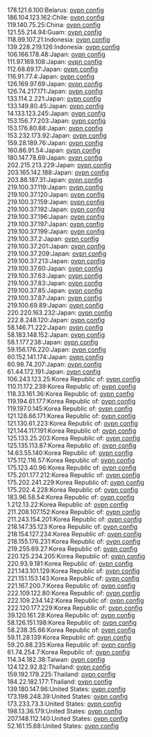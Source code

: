 178.121.6.100:Belarus: [ovpn config](vpn/178_121_6_100.ovpn)  
186.104.123.162:Chile: [ovpn config](vpn/186_104_123_162.ovpn)  
119.140.75.25:China: [ovpn config](vpn/119_140_75_25.ovpn)  
121.55.214.94:Guam: [ovpn config](vpn/121_55_214_94.ovpn)  
118.99.107.21:Indonesia: [ovpn config](vpn/118_99_107_21.ovpn)  
139.228.219.126:Indonesia: [ovpn config](vpn/139_228_219_126.ovpn)  
106.166.178.48:Japan: [ovpn config](vpn/106_166_178_48.ovpn)  
111.97.169.108:Japan: [ovpn config](vpn/111_97_169_108.ovpn)  
112.68.69.17:Japan: [ovpn config](vpn/112_68_69_17.ovpn)  
116.91.77.4:Japan: [ovpn config](vpn/116_91_77_4.ovpn)  
126.169.97.69:Japan: [ovpn config](vpn/126_169_97_69.ovpn)  
126.74.217.171:Japan: [ovpn config](vpn/126_74_217_171.ovpn)  
133.114.2.221:Japan: [ovpn config](vpn/133_114_2_221.ovpn)  
133.149.80.45:Japan: [ovpn config](vpn/133_149_80_45.ovpn)  
14.133.123.245:Japan: [ovpn config](vpn/14_133_123_245.ovpn)  
153.156.77.203:Japan: [ovpn config](vpn/153_156_77_203.ovpn)  
153.176.80.88:Japan: [ovpn config](vpn/153_176_80_88.ovpn)  
153.232.173.92:Japan: [ovpn config](vpn/153_232_173_92.ovpn)  
159.28.189.76:Japan: [ovpn config](vpn/159_28_189_76.ovpn)  
160.86.91.54:Japan: [ovpn config](vpn/160_86_91_54.ovpn)  
180.147.78.69:Japan: [ovpn config](vpn/180_147_78_69.ovpn)  
202.215.213.229:Japan: [ovpn config](vpn/202_215_213_229.ovpn)  
203.165.142.188:Japan: [ovpn config](vpn/203_165_142_188.ovpn)  
203.88.187.31:Japan: [ovpn config](vpn/203_88_187_31.ovpn)  
219.100.37.119:Japan: [ovpn config](vpn/219_100_37_119.ovpn)  
219.100.37.120:Japan: [ovpn config](vpn/219_100_37_120.ovpn)  
219.100.37.159:Japan: [ovpn config](vpn/219_100_37_159.ovpn)  
219.100.37.192:Japan: [ovpn config](vpn/219_100_37_192.ovpn)  
219.100.37.196:Japan: [ovpn config](vpn/219_100_37_196.ovpn)  
219.100.37.197:Japan: [ovpn config](vpn/219_100_37_197.ovpn)  
219.100.37.199:Japan: [ovpn config](vpn/219_100_37_199.ovpn)  
219.100.37.2:Japan: [ovpn config](vpn/219_100_37_2.ovpn)  
219.100.37.201:Japan: [ovpn config](vpn/219_100_37_201.ovpn)  
219.100.37.209:Japan: [ovpn config](vpn/219_100_37_209.ovpn)  
219.100.37.213:Japan: [ovpn config](vpn/219_100_37_213.ovpn)  
219.100.37.60:Japan: [ovpn config](vpn/219_100_37_60.ovpn)  
219.100.37.63:Japan: [ovpn config](vpn/219_100_37_63.ovpn)  
219.100.37.83:Japan: [ovpn config](vpn/219_100_37_83.ovpn)  
219.100.37.85:Japan: [ovpn config](vpn/219_100_37_85.ovpn)  
219.100.37.87:Japan: [ovpn config](vpn/219_100_37_87.ovpn)  
219.100.69.89:Japan: [ovpn config](vpn/219_100_69_89.ovpn)  
220.220.163.232:Japan: [ovpn config](vpn/220_220_163_232.ovpn)  
222.8.248.120:Japan: [ovpn config](vpn/222_8_248_120.ovpn)  
58.146.71.222:Japan: [ovpn config](vpn/58_146_71_222.ovpn)  
58.183.148.152:Japan: [ovpn config](vpn/58_183_148_152.ovpn)  
58.1.177.238:Japan: [ovpn config](vpn/58_1_177_238.ovpn)  
59.156.176.220:Japan: [ovpn config](vpn/59_156_176_220.ovpn)  
60.152.141.174:Japan: [ovpn config](vpn/60_152_141_174.ovpn)  
60.98.74.207:Japan: [ovpn config](vpn/60_98_74_207.ovpn)  
61.44.172.191:Japan: [ovpn config](vpn/61_44_172_191.ovpn)  
106.243.123.25:Korea Republic of: [ovpn config](vpn/106_243_123_25.ovpn)  
110.11.172.239:Korea Republic of: [ovpn config](vpn/110_11_172_239.ovpn)  
118.33.161.36:Korea Republic of: [ovpn config](vpn/118_33_161_36.ovpn)  
119.194.61.177:Korea Republic of: [ovpn config](vpn/119_194_61_177.ovpn)  
119.197.0.145:Korea Republic of: [ovpn config](vpn/119_197_0_145.ovpn)  
121.128.66.171:Korea Republic of: [ovpn config](vpn/121_128_66_171.ovpn)  
121.130.61.223:Korea Republic of: [ovpn config](vpn/121_130_61_223.ovpn)  
121.144.117.191:Korea Republic of: [ovpn config](vpn/121_144_117_191.ovpn)  
125.133.25.203:Korea Republic of: [ovpn config](vpn/125_133_25_203.ovpn)  
125.135.113.87:Korea Republic of: [ovpn config](vpn/125_135_113_87.ovpn)  
14.63.55.140:Korea Republic of: [ovpn config](vpn/14_63_55_140.ovpn)  
175.112.116.57:Korea Republic of: [ovpn config](vpn/175_112_116_57.ovpn)  
175.123.40.96:Korea Republic of: [ovpn config](vpn/175_123_40_96.ovpn)  
175.201.177.212:Korea Republic of: [ovpn config](vpn/175_201_177_212.ovpn)  
175.202.241.229:Korea Republic of: [ovpn config](vpn/175_202_241_229.ovpn)  
175.202.4.228:Korea Republic of: [ovpn config](vpn/175_202_4_228.ovpn)  
183.96.58.54:Korea Republic of: [ovpn config](vpn/183_96_58_54.ovpn)  
1.212.13.22:Korea Republic of: [ovpn config](vpn/1_212_13_22.ovpn)  
211.208.107.152:Korea Republic of: [ovpn config](vpn/211_208_107_152.ovpn)  
211.243.154.201:Korea Republic of: [ovpn config](vpn/211_243_154_201.ovpn)  
218.147.35.123:Korea Republic of: [ovpn config](vpn/218_147_35_123.ovpn)  
218.154.127.234:Korea Republic of: [ovpn config](vpn/218_154_127_234.ovpn)  
218.155.176.231:Korea Republic of: [ovpn config](vpn/218_155_176_231.ovpn)  
219.255.69.27:Korea Republic of: [ovpn config](vpn/219_255_69_27.ovpn)  
220.125.234.205:Korea Republic of: [ovpn config](vpn/220_125_234_205.ovpn)  
220.93.9.181:Korea Republic of: [ovpn config](vpn/220_93_9_181.ovpn)  
221.143.101.129:Korea Republic of: [ovpn config](vpn/221_143_101_129.ovpn)  
221.151.153.143:Korea Republic of: [ovpn config](vpn/221_151_153_143.ovpn)  
221.167.200.7:Korea Republic of: [ovpn config](vpn/221_167_200_7.ovpn)  
222.109.122.80:Korea Republic of: [ovpn config](vpn/222_109_122_80.ovpn)  
222.109.234.142:Korea Republic of: [ovpn config](vpn/222_109_234_142.ovpn)  
222.120.177.229:Korea Republic of: [ovpn config](vpn/222_120_177_229.ovpn)  
39.120.161.28:Korea Republic of: [ovpn config](vpn/39_120_161_28.ovpn)  
58.126.151.198:Korea Republic of: [ovpn config](vpn/58_126_151_198.ovpn)  
58.238.35.66:Korea Republic of: [ovpn config](vpn/58_238_35_66.ovpn)  
59.11.28.139:Korea Republic of: [ovpn config](vpn/59_11_28_139.ovpn)  
59.20.88.235:Korea Republic of: [ovpn config](vpn/59_20_88_235.ovpn)  
61.74.254.7:Korea Republic of: [ovpn config](vpn/61_74_254_7.ovpn)  
114.34.182.38:Taiwan: [ovpn config](vpn/114_34_182_38.ovpn)  
124.122.92.82:Thailand: [ovpn config](vpn/124_122_92_82.ovpn)  
159.192.179.225:Thailand: [ovpn config](vpn/159_192_179_225.ovpn)  
184.22.182.177:Thailand: [ovpn config](vpn/184_22_182_177.ovpn)  
139.180.147.96:United States: [ovpn config](vpn/139_180_147_96.ovpn)  
173.198.248.39:United States: [ovpn config](vpn/173_198_248_39.ovpn)  
173.233.73.3:United States: [ovpn config](vpn/173_233_73_3.ovpn)  
198.13.36.179:United States: [ovpn config](vpn/198_13_36_179.ovpn)  
207.148.112.140:United States: [ovpn config](vpn/207_148_112_140.ovpn)  
52.161.15.68:United States: [ovpn config](vpn/52_161_15_68.ovpn)  
